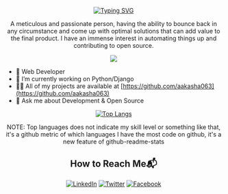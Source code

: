 <div align="center">
  
[![Typing SVG](https://readme-typing-svg.demolab.com?font=Arial+Black&size=24&duration=3000&pause=1000&color=0C57D7&center=true&width=700&lines=Hi+there%F0%9F%91%8B%2C+I'm+Aakash+Aggarwal;I'm+a+Full+Stack+Developer;I'm+open+to+contribute+in+good+products)](https://git.io/typing-svg)

A meticulous and passionate person, having the ability to bounce back in any circumstance and come up with optimal solutions that can add value to the final product. I have an immense interest in automating things up and contributing to open source.
  
![](https://komarev.com/ghpvc/?username=aakasha063&style=flat)
  
</div>

- 🔭 Web Developer
- 🌱 I’m currently working on Python/Django
- 👨‍💻 All of my projects are available at [https://github.com/aakasha063](https://github.com/aakasha063)
- 💬 Ask me about Development & Open Source

<div align="center">
  
[![Top Langs](https://github-readme-stats.vercel.app/api/top-langs/?username=aakasha063&layout=compact)](https://github.com/<aakasha063>)

NOTE: Top languages does not indicate my skill level or something like that, it's a github metric of which languages I have the most code on github, it's a new feature of github-readme-stats
  
## How to Reach Me📬

[![LinkedIn](https://img.shields.io/badge/linkedin-%231E77B5.svg?&style=for-the-badge&logo=linkedin&logoColor=white)](https://www.linkedin.com/in/aakash-aggarwal-1503731b3/)
[![Twitter](https://img.shields.io/badge/twitter-%2300acee.svg?&style=for-the-badge&logo=twitter&logoColor=white)](https://twitter.com/AakashAggr)
[![Facebook](https://img.shields.io/badge/facebook-%232E87FB.svg?&style=for-the-badge&logo=facebook&logoColor=white)](https://www.facebook.com/aakash.aggarwal.1048/)


</div>
